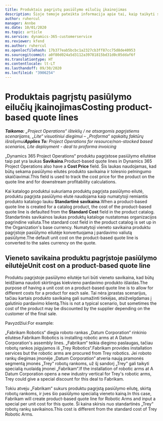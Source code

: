 ```yaml
---
title: Produktais pagrįstų pasiūlymo eilučių įkainojimas
description: Šioje temoje pateikta informacija apie tai, kaip taikyti savikainą produktu pagrįstai pasiūlymo eilutei.
author: ruhercul
manager: Annbe
ms.date: 10/01/2020
ms.topic: article
ms.service: dynamics-365-customerservice
ms.reviewer: kfend
ms.author: ruhercul
ms.openlocfilehash: 17b377eab5bcbc1a2327cb3ff87cc75d8de40953
ms.sourcegitcommit: a0f80d024a5d3112a39781815bd31d0c05ddaf6f
ms.translationtype: HT
ms.contentlocale: lt-LT
ms.lasthandoff: 09/30/2020
ms.locfileid: "3906254"
---
```

# <a name="costing-product-based-quote-lines"></a><span data-ttu-id="7a921-103">Produktais pagrįstų pasiūlymo eilučių įkainojimas</span><span class="sxs-lookup"><span data-stu-id="7a921-103">Costing product-based quote lines</span></span>

<span data-ttu-id="7a921-104">_**Taikoma:** „Project Operations“ išteklių / ne atsargomis pagrįstiems scenarijams, „Lite“ visuotiniui diegimui – „Proforma“ sąskaitų faktūrų išrašymui_</span><span class="sxs-lookup"><span data-stu-id="7a921-104">_**Applies To:** Project Operations for resource/non-stocked based scenarios, Lite deployment - deal to proforma invoicing_</span></span>


<span data-ttu-id="7a921-105">„Dynamics 365 Project Operations“ produktu pagrįstose pasiūlymo eilutėse taip pat yra laukas **Savikaina**.</span><span class="sxs-lookup"><span data-stu-id="7a921-105">Product-based quote lines in Dynamics 365 Project Operations also have a **Cost Price** field.</span></span> <span data-ttu-id="7a921-106">Šis laukas naudojamas, kad būtų sekama pasiūlymo eilutės produkto savikaina ir tolesnio pelningumo skaičiavimai.</span><span class="sxs-lookup"><span data-stu-id="7a921-106">This field is used to track the cost price for the product on the quote line and for downstream profitability calculations.</span></span>

<span data-ttu-id="7a921-107">Kai katalogo produktui sukuriama produktų pagrįsta pasiūlymo eilutė, produktu pagrįsta pasiūlymo elutė naudojama kaip numatytoji remiantis produkto katalogo lauku **Standartinė savikaina**.</span><span class="sxs-lookup"><span data-stu-id="7a921-107">When a product-based quote line is created for a catalog product, the cost of the product-based quote line is defaulted from the **Standard Cost** field in the product catalog.</span></span> <span data-ttu-id="7a921-108">Standartinės savikainos laukas produktų kataloge nustatomas organizacijos pagrindine valiuta.</span><span class="sxs-lookup"><span data-stu-id="7a921-108">The standard cost field in the product catalog is set up in the Organization's base currency.</span></span> <span data-ttu-id="7a921-109">Numatytoji vieneto savikaina produktu pagrįstoje pasiūlymo eilutėje konvertuojama į pardavimo valiutą pasiūlyme.</span><span class="sxs-lookup"><span data-stu-id="7a921-109">The default unit cost on the product-based quote line is converted to the sales currency on the quote.</span></span>

## <a name="unit-cost-on-a-product-based-quote-line"></a><span data-ttu-id="7a921-110">Vieneto savikaina produktu pagrįstoje pasiūlymo eilutėje</span><span class="sxs-lookup"><span data-stu-id="7a921-110">Unit cost on a product-based quote line</span></span>

<span data-ttu-id="7a921-111">Produktu pagrįstoje pasiūlymo eilutėje turi būti vieneto savikaina, kad būtų leidžiama naudoti skirtingas kiekvieno pardavimo produkto išlaidas.</span><span class="sxs-lookup"><span data-stu-id="7a921-111">The purpose of having a unit cost on a product-based quote line is to allow for different costs for a product for each sale.</span></span> <span data-ttu-id="7a921-112">Tai nėra įprastas scenarijus, tačiau kartais produkto savikainą gali sumažinti tiekėjas, atsižvelgdamas į galutinio pardavimo klientą.</span><span class="sxs-lookup"><span data-stu-id="7a921-112">This is not a typical scenario, but sometimes the cost of the product may be discounted by the supplier depending on the customer of the final sale.</span></span>

<span data-ttu-id="7a921-113">Pavyzdžiui:</span><span class="sxs-lookup"><span data-stu-id="7a921-113">For example:</span></span>

<span data-ttu-id="7a921-114">„Fabrikam Robotics“ diegia roboto rankas „Datum Corporation“ rinkinio eilutėse.</span><span class="sxs-lookup"><span data-stu-id="7a921-114">Fabrikam Robotics is installing robotic arms at A Datum Corporation's assembly lines.</span></span> <span data-ttu-id="7a921-115">„Fabrikam“ teikia diegimo paslaugas, tačiau robotų rankos įsigyjamos iš „Trey Robotics“.</span><span class="sxs-lookup"><span data-stu-id="7a921-115">Fabrikam provides installation services but the robotic arms are procured from Trey robotics.</span></span> <span data-ttu-id="7a921-116">Jei roboto rankų diegimas įmonėje „Datum Corporation“ atveria naują pramonės segmentą įmonės „Trey“ robotų rankoms, už šį sandorį „Trey“ gali taikyti specialią nuolaidą įmonei „Fabrikam“.</span><span class="sxs-lookup"><span data-stu-id="7a921-116">If the installation of robotic arms at A Datum Corporation opens a new industry vertical for Trey's robotic arms, Trey could give a special discount for this deal to Fabrikam.</span></span>

<span data-ttu-id="7a921-117">Tokiu atveju „Fabrikam“ sukurs produktu pagrįstą pasiūlymo eilutę, skirtą robotų rankoms, ir įves šio pasiūlymo specialią vieneto kainą.</span><span class="sxs-lookup"><span data-stu-id="7a921-117">In this case, Fabrikam will create product-based quote line for Robotic Arms and input a special per unit cost for this quote.</span></span> <span data-ttu-id="7a921-118">Ši kaina skirsis nuo standartinės „Trey“ robotų rankų savikainos.</span><span class="sxs-lookup"><span data-stu-id="7a921-118">This cost is different from the standard cost of Trey Robotic Arms.</span></span>
